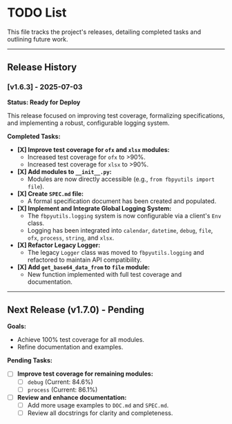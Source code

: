 # TODO List

This file tracks the project's releases, detailing completed tasks and outlining future work.

---

## Release History

### **[v1.6.3] - 2025-07-03**

**Status: Ready for Deploy**

This release focused on improving test coverage, formalizing specifications, and implementing a robust, configurable logging system.

**Completed Tasks:**

*   **[X] Improve test coverage for `ofx` and `xlsx` modules:**
    *   Increased test coverage for `ofx` to >90%.
    *   Increased test coverage for `xlsx` to >90%.
*   **[X] Add modules to `__init__.py`:**
    *   Modules are now directly accessible (e.g., `from fbpyutils import file`).
*   **[X] Create `SPEC.md` file:**
    *   A formal specification document has been created and populated.
*   **[X] Implement and Integrate Global Logging System:**
    *   The `fbpyutils.logging` system is now configurable via a client's `Env` class.
    *   Logging has been integrated into `calendar`, `datetime`, `debug`, `file`, `ofx`, `process`, `string`, and `xlsx`.
*   **[X] Refactor Legacy Logger:**
    *   The legacy `Logger` class was moved to `fbpyutils.logging` and refactored to maintain API compatibility.
*   **[X] Add `get_base64_data_from` to `file` module:**
    *   New function implemented with full test coverage and documentation.

---

## **Next Release (v1.7.0) - Pending**

**Goals:**
*   Achieve 100% test coverage for all modules.
*   Refine documentation and examples.

**Pending Tasks:**

*   [ ] **Improve test coverage for remaining modules:**
    *   [ ] `debug` (Current: 84.6%)
    *   [ ] `process` (Current: 86.1%)
*   [ ] **Review and enhance documentation:**
    *   [ ] Add more usage examples to `DOC.md` and `SPEC.md`.
    *   [ ] Review all docstrings for clarity and completeness.
